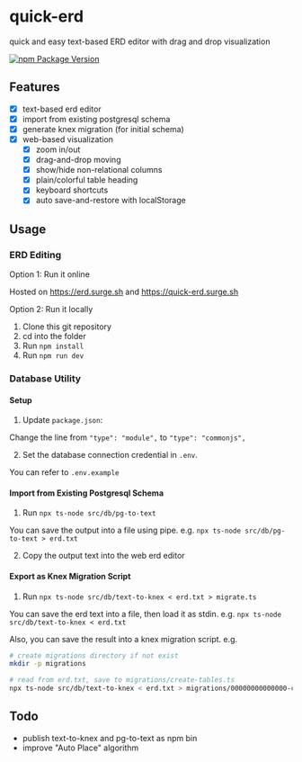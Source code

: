 # quick-erd

quick and easy text-based ERD editor with drag and drop visualization

[![npm Package Version](https://img.shields.io/npm/v/quick-erd.svg?maxAge=3600)](https://www.npmjs.com/package/quick-erd)

## Features

- [x] text-based erd editor
- [x] import from existing postgresql schema
- [x] generate knex migration (for initial schema)
- [x] web-based visualization
  - [x] zoom in/out
  - [x] drag-and-drop moving
  - [x] show/hide non-relational columns
  - [x] plain/colorful table heading
  - [x] keyboard shortcuts
  - [x] auto save-and-restore with localStorage

## Usage

### ERD Editing

Option 1: Run it online

Hosted on https://erd.surge.sh and https://quick-erd.surge.sh

Option 2: Run it locally

1. Clone this git repository
2. cd into the folder
3. Run `npm install`
4. Run `npm run dev`

### Database Utility

#### Setup

1. Update `package.json`:

Change the line from `"type": "module",` to `"type": "commonjs",`

2. Set the database connection credential in `.env`.

You can refer to `.env.example`

#### Import from Existing Postgresql Schema

1. Run `npx ts-node src/db/pg-to-text`

You can save the output into a file using pipe. e.g. `npx ts-node src/db/pg-to-text > erd.txt`

2. Copy the output text into the web erd editor

#### Export as Knex Migration Script

1. Run `npx ts-node src/db/text-to-knex < erd.txt > migrate.ts`

You can save the erd text into a file, then load it as stdin. e.g. `npx ts-node src/db/text-to-knex < erd.txt`

Also, you can save the result into a knex migration script. e.g.

```bash
# create migrations directory if not exist
mkdir -p migrations

# read from erd.txt, save to migrations/create-tables.ts
npx ts-node src/db/text-to-knex < erd.txt > migrations/00000000000000-create-tables.ts
```

## Todo

- publish text-to-knex and pg-to-text as npm bin
- improve "Auto Place" algorithm

